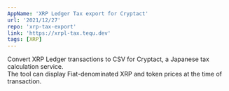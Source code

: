 ```yaml
---
AppName: 'XRP Ledger Tax export for Cryptact'
url: '2021/12/27'
repo: 'xrp-tax-export'
link: 'https://xrpl-tax.tequ.dev'
tags: [XRP]
---
```


Convert XRP Ledger transactions to CSV for Cryptact, a Japanese tax calculation service.
<br>
The tool can display Fiat-denominated XRP and token prices at the time of transaction.
